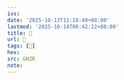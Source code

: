 ```yaml
---
ivs:
date: '2025-10-13T11:28:40+08:00'
lastmod: '2025-10-14T06:42:22+08:00'
title: 󰞋
url: 󰞋
tags: [𣬉]
hex: 
src: GHZR
note:
---
```

